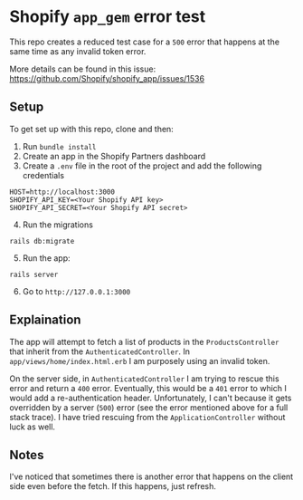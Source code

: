 # Shopify `app_gem` error test

This repo creates a reduced test case for a `500` error that happens at the same time as any invalid token error.

More details can be found in this issue: https://github.com/Shopify/shopify_app/issues/1536

## Setup

To get set up with this repo, clone and then:

1. Run `bundle install`
2. Create an app in the Shopify Partners dashboard
3. Create a `.env` file in the root of the project and add the following credentials

```
HOST=http://localhost:3000
SHOPIFY_API_KEY=<Your Shopify API key>
SHOPIFY_API_SECRET=<Your Shopify API secret>
```

4. Run the migrations

```
rails db:migrate
```

5. Run the app:

```
rails server
```

6. Go to `http://127.0.0.1:3000`

## Explaination

The app will attempt to fetch a list of products in the `ProductsController` that inherit from the `AuthenticatedController`. In `app/views/home/index.html.erb` I am purposely using an invalid token.

On the server side, in `AuthenticatedController` I am trying to rescue this error and return a `400` error. Eventually, this would be a `401` error to which I would add a re-authentication header. Unfortunately, I can't because it gets overridden by a server (`500`) error (see the error mentioned above for a full stack trace). I have tried rescuing from the `ApplicationController` without luck as well.

## Notes

I've noticed that sometimes there is another error that happens on the client side even before the fetch. If this happens, just refresh.
